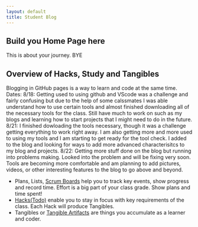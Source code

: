```yaml
---
layout: default
title: Student Blog
---
```



## Build you Home Page here 
This is about your journey. BYE

## Overview of Hacks, Study and Tangibles
Blogging in GitHub pages is a way to learn and code at the same time. 
Dates:
8/18: Getting used to using github and VScode was a challenge and fairly confusing but due to the help of some calssmates I was able understand how to use certain tools and almost finished downloading all of the necessary tools for the class. Still have much to work on such as my blogs and learning how to start projects that I might need to do in the future. 
8/21: I finished dowloading the tools necessary, though it was a challenge getting everything to work right away. I am also getting more and more used to using my tools and I am starting to get ready for the tool check. I added to the blog and looking for ways to add more advanced characterisitcs to my blog and projects. 
8/22: Getting more stuff done on the blog but running into problems making. Looked into the problem and will be fixing very soon. Tools are becoming more comfortable and am planning to add pictures, videos, or other interesting features to the blog to go above and beyond.

- Plans, Lists, [Scrum Boards](https://clickup.com/blog/scrum-board/) help you to track key events, show progress and record time.  Effort is a big part of your class grade.  Show plans and time spent!
- [Hacks(Todo)](https://levelup.gitconnected.com/six-ultimate-daily-hacks-for-every-programmer-60f5f10feae) enable you to stay in focus with key requirements of the class.  Each Hack will produce Tangibles.
- Tangibles or [Tangible Artifacts](https://en.wikipedia.org/wiki/Artifact_(software_development)) are things you accumulate as a learner and coder. 
